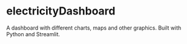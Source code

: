 # electricityDashboard

A dashboard with different charts, maps and other graphics. Built with Python and Streamlit.
